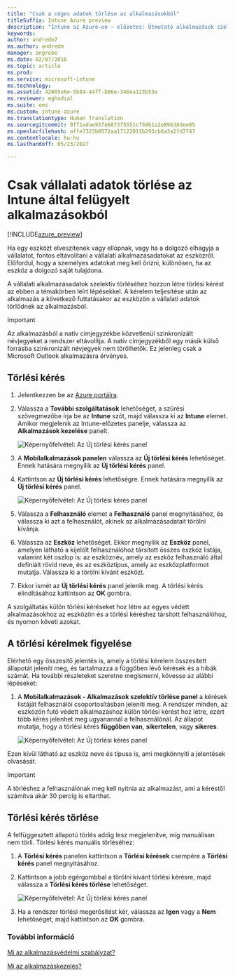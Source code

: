 ```yaml
---
title: "Csak a céges adatok törlése az alkalmazásokból"
titleSuffix: Intune Azure preview
description: "Intune az Azure-on – előzetes: Útmutató alkalmazások szelektív törléséhez a Microsoft Intune-ban."
keywords: 
author: andredm7
ms.author: andredm
manager: angrobe
ms.date: 02/07/2016
ms.topic: article
ms.prod: 
ms.service: microsoft-intune
ms.technology: 
ms.assetid: 42605e6e-5b84-44ff-b86e-346ea123b53e
ms.reviewer: mghadial
ms.suite: ems
ms.custom: intune-azure
ms.translationtype: Human Translation
ms.sourcegitcommit: 9ff1adae93fe6873f5551cf58b1a2e89638dee85
ms.openlocfilehash: affe7323b8572aa17122011b293cb6a3a2fd7747
ms.contentlocale: hu-hu
ms.lasthandoff: 05/23/2017

---
```


# <a name="how-to-wipe-only-corporate-data-from-intune-managed-apps"></a>Csak vállalati adatok törlése az Intune által felügyelt alkalmazásokból

[!INCLUDE[azure_preview](./includes/azure_preview.md)]

Ha egy eszközt elveszítenek vagy ellopnak, vagy ha a dolgozó elhagyja a vállalatot, fontos eltávolítani a vállalati alkalmazásadatokat az eszközről. Előfordul, hogy a személyes adatokat meg kell őrizni, különösen, ha az eszköz a dolgozó saját tulajdona.

A vállalati alkalmazásadatok szelektív törléséhez hozzon létre törlési kérést az ebben a témakörben leírt lépésekkel. A kérelem teljesítése után az alkalmazás a következő futtatásakor az eszközön a vállalati adatok törlődnek az alkalmazásból.

>[!IMPORTANT]
> Az alkalmazásból a natív címjegyzékbe közvetlenül szinkronizált névjegyeket a rendszer eltávolítja. A natív címjegyzékből egy másik külső forrásba szinkronizált névjegyek nem törölhetők. Ez jelenleg csak a Microsoft Outlook alkalmazásra érvényes.

## <a name="create-a-wipe-request"></a>Törlési kérés

1.  Jelentkezzen be az [Azure portálra](https://portal.azure.com).

2.  Válassza a **További szolgáltatások** lehetőséget, a szűrési szövegmezőbe írja be az **Intune** szót, majd válassza ki az **Intune** elemet. Amikor megjelenik az Intune-előzetes panelje, válassza az **Alkalmazások kezelése** panelt.

    ![Képernyőfelvétel: Az Új törlési kérés panel](./media/intune-azure-preview-blade.png)

3.  A **Mobilalkalmazások panelen** válassza az **Új törlési kérés** lehetőséget. Ennek hatására megnyílik az **Új törlési kérés** panel.

4.  Kattintson az **Új törlési kérés** lehetőségre. Ennek hatására megnyílik az **Új törlési kérés** panel.

    ![Képernyőfelvétel: Az Új törlési kérés panel](./media/AzurePortal_MAM_NewWipeRequest.png)

5.  Válassza a **Felhasználó** elemet a **Felhasználó** panel megnyitásához, és válassza ki azt a felhasználót, akinek az alkalmazásadatait törölni kívánja.

6.  Válassza az **Eszköz** lehetőséget. Ekkor megnyílik az **Eszköz** panel, amelyen látható a kijelölt felhasználóhoz társított összes eszköz listája, valamint két oszlop is: az eszköznév, amely az eszköz felhasználó által definiált rövid neve, és az eszköztípus, amely az eszközplatformot mutatja. Válassza ki a törölni kívánt eszközt.

7.  Ekkor ismét az **Új törlési kérés** panel jelenik meg. A törlési kérés elindításához kattintson az **OK** gombra. 

A szolgáltatás külön törlési kéréseket hoz létre az egyes védett alkalmazásokhoz az eszközön és a törlési kéréshez társított felhasználóhoz, és nyomon követi azokat.

## <a name="monitor-your-wipe-requests"></a>A törlési kérelmek figyelése

Elérhető egy összesítő jelentés is, amely a törlési kérelem összesített állapotát jeleníti meg, és tartalmazza a függőben lévő kérések és a hibák számát. Ha további részleteket szeretne megismerni, kövesse az alábbi lépéseket:

1.  A **Mobilalkalmazások - Alkalmazások szelektív törlése panel** a kérések listáját felhasználói csoportosításban jeleníti meg. A rendszer minden, az eszközön futó védett alkalmazáshoz külön törlési kérést hoz létre, ezért több kérés jelenhet meg ugyanannál a felhasználónál. Az állapot mutatja, hogy a törlési kérés **függőben van**, **sikertelen**, vagy **sikeres**.

    ![Képernyőfelvétel: Az Új törlési kérés panel](./media/wipe-request-status-1.png)

Ezen kívül látható az eszköz neve és típusa is, ami megkönnyíti a jelentések olvasását.

>[!IMPORTANT]
> A törléshez a felhasználónak meg kell nyitnia az alkalmazást, ami a kéréstől számítva akár 30 percig is eltarthat.

## <a name="delete-a-wipe-request"></a>Törlési kérés törlése

A felfüggesztett állapotú törlés addig lesz megjelenítve, míg manuálisan nem törli.  Törlési kérés manuális törléséhez:

1.  A **Törlési kérés** panelen kattintson a **Törlési kérések** csempére a **Törlési kérés** panel megnyitásához.

2.  Kattintson a jobb egérgombbal a törölni kívánt törlési kérésre, majd válassza a **Törlési kérés törlése** lehetőséget.

    ![Képernyőfelvétel: Az Új törlési kérés panel](./media/delete-wipe-request.png)

3.  Ha a rendszer törlési megerősítést kér, válassza az **Igen** vagy a **Nem** lehetőséget, majd kattintson az **OK** gombra.

### <a name="see-also"></a>További információ
[Mi az alkalmazásvédelmi szabályzat?](app-protection-policy.md)

[Mi az alkalmazáskezelés?](app-management.md)
